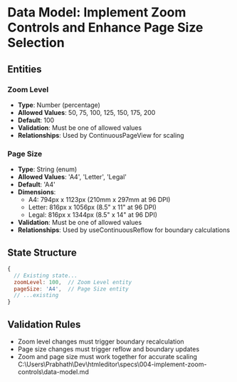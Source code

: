 # Data Model: Implement Zoom Controls and Enhance Page Size Selection

## Entities

### Zoom Level
- **Type**: Number (percentage)
- **Allowed Values**: 50, 75, 100, 125, 150, 175, 200
- **Default**: 100
- **Validation**: Must be one of allowed values
- **Relationships**: Used by ContinuousPageView for scaling

### Page Size
- **Type**: String (enum)
- **Allowed Values**: 'A4', 'Letter', 'Legal'
- **Default**: 'A4'
- **Dimensions**:
  - A4: 794px x 1123px (210mm x 297mm at 96 DPI)
  - Letter: 816px x 1056px (8.5" x 11" at 96 DPI)
  - Legal: 816px x 1344px (8.5" x 14" at 96 DPI)
- **Validation**: Must be one of allowed values
- **Relationships**: Used by useContinuousReflow for boundary calculations

## State Structure
```javascript
{
  // Existing state...
  zoomLevel: 100,  // Zoom Level entity
  pageSize: 'A4',  // Page Size entity
  // ...existing
}
```

## Validation Rules
- Zoom level changes must trigger boundary recalculation
- Page size changes must trigger reflow and boundary updates
- Zoom and page size must work together for accurate scaling</content>
<parameter name="filePath">C:\Users\Prabhath\Dev\htmleditor\specs\004-implement-zoom-controls\data-model.md